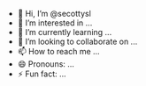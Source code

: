 - 👋 Hi, I’m @secottysl
- 👀 I’m interested in ...
- 🌱 I’m currently learning ...
- 💞️ I’m looking to collaborate on ...
- 📫 How to reach me ...
- 😄 Pronouns: ...
- ⚡ Fun fact: ...

<!---
secottysl/secottysl is a ✨ special ✨ repository because its `README.md` (this file) appears on your GitHub profile.
You can click the Preview link to take a look at your changes.
--->

